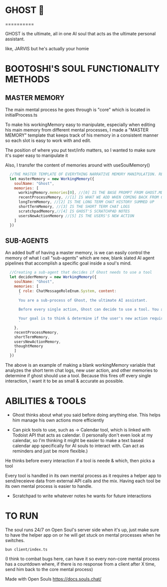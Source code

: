 # GHOST 👻
==========

GHOST is the ultimate, all in one AI soul that acts as the ultimate personal assistant.

like, JARVIS but he's actually your homie

# BOOTOSHI'S SOUL FUNCTIONALITY METHODS

## MASTER MEMORY

The main mental process he goes through is "core" which is located in initialProcess.ts

To make his workingMemory easy to manipulate, especially when editing his main memory from different mental processes, I made a "MASTER MEMORY" template that keeps track of his memory in a consistent manner so each slot is easy to work with and edit.

The position of where you put text/info matters, so I wanted to make sure it's super easy to manipulate it

Also, I transfer the content of memories around with useSoulMemory()

```javascript
  //THE MASTER TEMPLATE OF EVERYTHING NARRATIVE MEMORY MANIPULATION. RETURN THIS EDITED TEMPLATE FROM ALL OTHER MENTAL PROCESSES TO CONTINUE GAMEPLAY LOOP W/ UPDATED INFO
  let masterMemory = new WorkingMemory({
    soulName: "Ghost",
    memories: [
      workingMemory.memories[0], //[0] IS THE BASE PROMPT FROM GHOST.MD
      recentProcessMemory, //[1] IS WHAT WE ADD WHEN COMING BACK FROM OTHER MENTAL PROCESSES TO INFORM GHOST OF ACTIONS HES DONE IN DIFFERENT BRAINS
      longTermMemory, //[2] IS THE LONG TERM CHAT HISTORY SUMMED UP
      shortTermMemory, //[3] IS THE SHORT TERM CHAT LOGS
      scratchpadMemory,//[4] IS GHOST'S SCRATCHPAD NOTES
      usersNewActionMemory //[5] IS THE USERS'S NEW ACTION
    ]
  })
```

## SUB-AGENTS
An added buff of having a master memory, is we can easily control the memory of what I call "sub-agents" which are new, blank slated AI agent pipelines that accomplish a specific goal inside a soul's mind.

```javascript
  //Creating a sub-agent that decides if Ghost needs to use a tool
  let deciderMemory = new WorkingMemory({
    soulName: "Ghost",
    memories: [
      { role: ChatMessageRoleEnum.System, content: 
      `
      You are a sub-process of Ghost, the ultimate AI assistant.
  
      Before every single action, Ghost can decide to use a tool. You are the part of Ghost that picks if we need to use a tool.

      Your goal is to think & determine if the user's new action requires the use of a tool.
      ` 
    },
    recentProcessMemory,
    shortTermMemory,
    usersNewActionMemory,
    thoughtMemory
    ]
  })
```

The above is an example of making a blank workingMemory variable that analyzes the short term chat logs, new user action, and other memories to determine if ghost should use a tool. Because this fires off every single interaction, I want it to be as small & accurate as possible.

# ABILITIES & TOOLS

- Ghost thinks about what you said before doing anything else. This helps him manage his own actions more efficiently

- Can pick tools to use, such as
-> Calendar tool, which is linked with Todoist API that acts as calendar.
(I personally don't even look at my calendar, so I'm thinking it might be easier to make a text based calendar app specifically for AI souls to interact with. Can act as reminders and just be more flexible.)

He thinks before every interaction if a tool is neede & which, then picks a tool

Every tool is handled in its own mental process as it requires a helper app to send/receieve data from external API calls and the mix. Having each tool be its own mental process is easier to handle.

- Scratchpad to write whatever notes he wants for future interactions

# TO RUN
The soul runs 24/7 on Open Soul's server side when it's up, just make sure to have the helper app on or he will get stuck on mental processes when he switches. 

```bun client/index.ts```

(I think to combat bugs here, can have it so every non-core mental process has a countdown where, if there is no response from a client after X time, send him back to the core mental process)

Made with Open Souls 
https://docs.souls.chat/